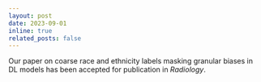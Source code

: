 ```yaml
---
layout: post
date: 2023-09-01
inline: true
related_posts: false
---
```


Our paper on coarse race and ethnicity labels masking granular biases in DL models has been accepted for publication in <em>Radiology</em>.
